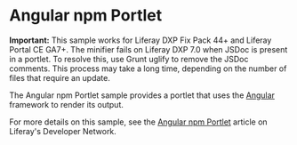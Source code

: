 # Angular npm Portlet

**Important:** This sample works for Liferay DXP Fix Pack 44+ and Liferay Portal
CE GA7+. The minifier fails on Liferay DXP 7.0 when JSDoc is present in a portlet. To resolve this, use Grunt uglify to remove the JSDoc comments. This process may take a long time, depending on the number of files that require an update.

The Angular npm Portlet sample provides a portlet that uses the
[Angular](https://angular.io/) framework to render its output.

For more details on this sample, see the
[Angular npm Portlet](https://dev.liferay.com/develop/reference/-/knowledge_base/7-0/angular-npm-portlet)
article on Liferay's Developer Network.
